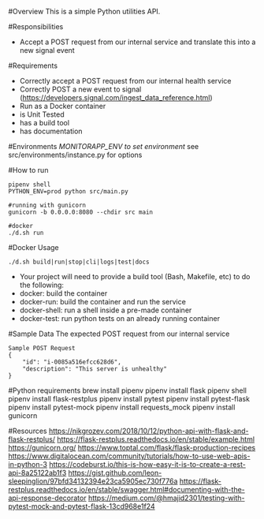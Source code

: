 #Overview
This is a simple Python utilities API.

#Responsibilities
- Accept a POST request from our internal service and translate this into a new signal event

#Requirements 
- Correctly accept a POST request from our internal health service
- Correctly POST a new event to signal (https://developers.signal.com/ingest_data_reference.html)
- Run as a Docker container
- is Unit Tested
- has a build tool
- has documentation

#Environments
*MONITORAPP_ENV to set environment*
see src/environments/instance.py for options

#How to run
```
pipenv shell
PYTHON_ENV=prod python src/main.py

#running with gunicorn
gunicorn -b 0.0.0.0:8080 --chdir src main

#docker
./d.sh run
```

#Docker Usage
```
./d.sh build|run|stop|cli|logs|test|docs
```
 
- Your project will need to provide a build tool (Bash, Makefile, etc) to do the following:
- docker: build the container 
- docker-run: build the container and run the service
- docker-shell: run a shell inside a pre-made container
- docker-test: run python tests on an already running container

 
#Sample Data
The expected POST request from our internal service
```
Sample POST Request
{
    "id": "i-0085a516efcc628d6",
    "description": "This server is unhealthy"
}
```
 
#Python requirements 
brew install pipenv
pipenv install flask
pipenv shell
pipenv install flask-restplus
pipenv install pytest
pipenv install pytest-flask
pipenv install pytest-mock
pipenv install requests_mock
pipenv install gunicorn

#Resources
https://nikgrozev.com/2018/10/12/python-api-with-flask-and-flask-restplus/
https://flask-restplus.readthedocs.io/en/stable/example.html
https://gunicorn.org/
https://www.toptal.com/flask/flask-production-recipes
https://www.digitalocean.com/community/tutorials/how-to-use-web-apis-in-python-3
https://codeburst.io/this-is-how-easy-it-is-to-create-a-rest-api-8a25122ab1f3
https://gist.github.com/leon-sleepinglion/97bfd34132394e23ca5905ec730f776a
https://flask-restplus.readthedocs.io/en/stable/swagger.html#documenting-with-the-api-response-decorator
https://medium.com/@hmajid2301/testing-with-pytest-mock-and-pytest-flask-13cd968e1f24


